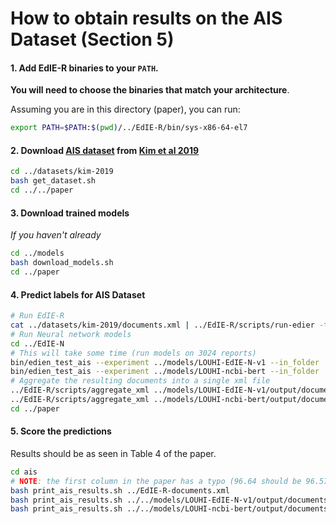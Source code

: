 # How to obtain results on the AIS Dataset (Section 5)

#### 1. Add EdIE-R binaries to your `PATH`.
**You will need to choose the binaries that match your architecture**.

Assuming you are in this directory (paper), you can run:
```bash
export PATH=$PATH:$(pwd)/../EdIE-R/bin/sys-x86-64-el7
```

#### 2. Download [AIS dataset](https://doi.org/10.1371/journal.pone.0212778.s002) from [Kim et al 2019](https://journals.plos.org/plosone/article?id=10.1371/journal.pone.0212778)

```bash
cd ../datasets/kim-2019
bash get_dataset.sh
cd ../../paper
```

#### 3. Download trained models

*If you haven't already*

```bash
cd ../models
bash download_models.sh
cd ../paper
```

#### 4. Predict labels for AIS Dataset

```bash
# Run EdIE-R
cat ../datasets/kim-2019/documents.xml | ../EdIE-R/scripts/run-edier -t xml > EdIE-R-documents.xml
# Run Neural network models
cd ../EdIE-N
# This will take some time (run models on 3024 reports)
bin/edien_test_ais --experiment ../models/LOUHI-EdIE-N-v1 --in_folder ../datasets/kim-2019/documents
bin/edien_test_ais --experiment ../models/LOUHI-ncbi-bert --in_folder ../datasets/kim-2019/documents
# Aggregate the resulting documents into a single xml file
../EdIE-R/scripts/aggregate_xml ../models/LOUHI-EdIE-N-v1/output/documents  > ../models/LOUHI-EdIE-N-v1/output/documents.xml
../EdIE-R/scripts/aggregate_xml ../models/LOUHI-ncbi-bert/output/documents  > ../models/LOUHI-ncbi-bert/output/documents.xml
cd ../paper
```

#### 5. Score the predictions

Results should be as seen in Table 4 of the paper.

```bash
cd ais
# NOTE: the first column in the paper has a typo (96.64 should be 96.57)
bash print_ais_results.sh ../EdIE-R-documents.xml
bash print_ais_results.sh ../../models/LOUHI-EdIE-N-v1/output/documents.xml
bash print_ais_results.sh ../../models/LOUHI-ncbi-bert/output/documents.xml
```
